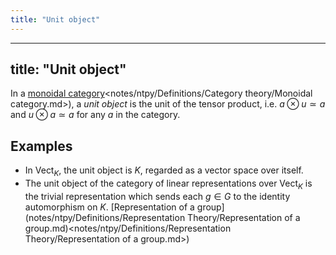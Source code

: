 ```yaml
---
title: "Unit object"
---
```


---
title: "Unit object"
---

In a [monoidal category]()<notes/ntpy/Definitions/Category theory/Monoidal category.md>), a _unit object_ is the unit of the tensor product, i.e. $a\otimes u\simeq a$ and $u\otimes a\simeq a$ for any $a$ in the category.

## Examples
- In $\text{Vect}_K$, the unit object is $K$, regarded as a vector space over itself.
- The unit object of the category of linear representations over $\text{Vect}_K$ is the trivial representation which sends each $g\in G$ to the identity automorphism on $K$. [Representation of a group](notes/ntpy/Definitions/Representation Theory/Representation of a group.md)<notes/ntpy/Definitions/Representation Theory/Representation of a group.md>)
